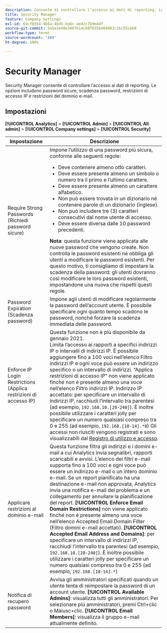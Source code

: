 ```yaml
---
description: Consente di controllare l’accesso ai dati di reporting. Le opzioni includono password sicure, scadenza password, restrizioni di accesso IP e restrizioni del dominio e-mail.
title: Security Manager
feature: Company Settings
exl-id: 6dcf0354-4b4a-4bd5-ba6c-ae42c7b9e4df
source-git-commit: 5a5a1e48e348f614cb0f0356404903c16c55ceb8
workflow-type: tm+mt
source-wordcount: '469'
ht-degree: 100%

---
```


# Security Manager

Security Manager consente di controllare l’accesso ai dati di reporting. Le opzioni includono password sicure, scadenza password, restrizioni di accesso IP e restrizioni del dominio e-mail.

## Impostazioni

**[!UICONTROL Analytics]** > **[!UICONTROL Admin]** > **[!UICONTROL All admin]** > **[!UICONTROL Company settings]** > **[!UICONTROL Security]**

| Impostazione | Descrizione |
| --- | --- |
| Require Strong Passwords (Richiedi password sicure) | Impone l’utilizzo di una password più sicura, conforme alle seguenti regole: <ul><li>Deve contenere almeno otto caratteri.</li><li>Deve essere presente almeno un simbolo o numero tra il primo e l’ultimo carattere.</li><li>Deve essere presente almeno un carattere alfabetico.</li><li>Non può essere trovata in un dizionario né contenere parole di un dizionario (inglese).</li><li>Non può includere tre (3) caratteri consecutivi dal nome utente di accesso.</li><li>Deve essere diversa dalle 10 password precedenti.</li></ul>**Nota**: questa funzione viene applicata alle nuove password che vengono create. Non controlla le password esistenti né obbliga gli utenti a modificare le password esistenti. Per questo motivo, ti consigliamo di impostare la scadenza della password: gli utenti dovranno così modificare le loro password esistenti, impostandone una nuova che rispetti questi regole. |
| Password Expiration (Scadenza password) | Impone agli utenti di modificare regolarmente la password dell’account utente. È possibile specificare ogni quanto tempo scadono le password, nonché forzare la scadenza immediata delle password. |
| Enforce IP Login Restrictions (Applica restrizioni di accesso IP) | Questa funzione non è più disponibile da gennaio 2021.<br> Limita l’accesso ai rapporti a specifici indirizzi IP o intervalli di indirizzi IP. È possibile aggiungere fino a 100 voci nell’elenco Filtro indirizzi IP e ogni voce può essere un indirizzo specifico o un intervallo di indirizzi. “Applica restrizioni di accesso IP” non viene applicato finché non è presente almeno una voce nell’elenco Filtro indirizzi IP. Indirizzo IP accettato: per specificare un intervallo di indirizzi IP, racchiudi l’intervallo tra parentesi (ad esempio, `192.168.10.[20-240]`). È inoltre possibile utilizzare i caratteri jolly per specificare un numero qualsiasi compreso tra 0 e 255 (ad esempio, `192.168.[10-14].*8`) Gli accessi non riusciti vengono registrati e sono visualizzabili dal [Registro di utilizzo e accesso](https://experienceleague.adobe.com/docs/analytics/admin/admin-tools/logs.html?lang=it#section_6FBAF92D9EA244809C45A78A2F0A7232). |
| Applicare restrizioni al dominio e-mail | Questa funzione filtra gli indirizzi e i domini e-mail a cui Analytics invia segnalibri, rapporti scaricabili e avvisi. L’elenco dei filtri e-mail supporta fino a 100 voci e ogni voce può essere un indirizzo e-mail o un intero dominio e-mail. Se un report pianificato ha una destinazione e-mail non approvata, Analytics invia una notifica e-mail del problema e un collegamento per annullare la pianificazione del report. **[!UICONTROL Enforce Email Domain Restrictions]** non viene applicato finché non è presente almeno una voce nell’elenco Accepted Email Domain Filter (Filtro domini e-mail accettati). **[!UICONTROL Accepted Email Address and Domains]**: per specificare un intervallo di indirizzi IP, racchiudi l’intervallo tra parentesi (ad esempio, `192.168.10.[20-240]`). È inoltre possibile utilizzare i caratteri jolly per specificare un numero qualsiasi compreso tra 0 e 255 (ad esempio, `192.168.[10-14].*`) |
| Notifica di recupero password | Avvisa gli amministratori specificati quando un utente tenta di reimpostare la password di un account utente. **[!UICONTROL Available Admins]**: visualizza tutti gli amministratori. Per selezionare più amministratori, premi Ctrl+clic o Maiusc+clic. **[!UICONTROL Email Members]**: visualizza il gruppo e-mail attualmente definito. |
